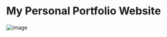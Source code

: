 # My Personal Portfolio Website

![image](https://github.com/adityagoel28/adityagoel28.github.io/assets/67872867/c66c60ca-d65e-4f54-b3f8-6c231fd8b9e0)
